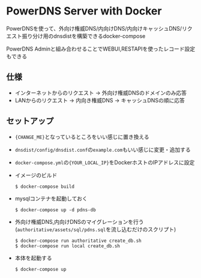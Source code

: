 PowerDNS Server with Docker
===========
PowerDNSを使って、外向け権威DNS/内向けDNS/内向けキャッシュDNS/リクエスト振り分け用のdnsdistを構築できるdocker-compose

PowerDNS Adminと組み合わせることでWEBUI,RESTAPIを使ったレコード設定もできる

## 仕様
- インターネットからのリクエスト -> 外向け権威DNSのドメインのみ応答
- LANからのリクエスト -> 内向き権威DNS -> キャッシュDNSの順に応答

## セットアップ
- `{CHANGE_ME}`となっているところをいい感じに置き換える
- `dnsdist/config/dnsdist.conf`の`example.com`もいい感じに変更・追加する
- `docker-compose.yml`の`{YOUR_LOCAL_IP}`をDockerホストのIPアドレスに設定

- イメージのビルド
    ```shell script
    $ docker-compose build
    ```

- mysqlコンテナを起動しておく
    ```shell script
    $ docker-compose up -d pdns-db
    ```

- 外向け権威DNS,内向けDNSのマイグレーションを行う(`authoritative/assets/sql/pdns.sql`を流し込むだけのスクリプト)
    ```shell script
    $ docker-compose run authoritative create_db.sh
    $ docker-compose run local create_db.sh
    ```

- 本体を起動する
    ```shell script
    $ docker-compose up
    ```
